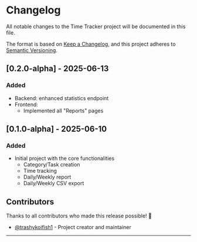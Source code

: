 # Changelog

All notable changes to the Time Tracker project will be documented in this file.

The format is based on [Keep a Changelog](https://keepachangelog.com/en/1.0.0/),
and this project adheres to [Semantic Versioning](https://semver.org/spec/v2.0.0.html).

## [0.2.0-alpha] - 2025-06-13

### Added

- Backend: enhanced statistics endpoint
- Frontend:
  - Implemented all "Reports" pages

## [0.1.0-alpha] - 2025-06-10

### Added

- Initial project with the core functionalities
  - Category/Task creation
  - Time tracking
  - Daily/Weekly report
  - Daily/Weekly CSV export

## Contributors

Thanks to all contributors who made this release possible! 🙏

- [@trashykoifish1](https://github.com/trashykoifish1) - Project creator and maintainer

---

[Unreleased]: https://github.com/yourusername/time-tracker/compare/v1.0.0...HEAD
[1.0.0]: https://github.com/yourusername/time-tracker/releases/tag/v1.0.0
